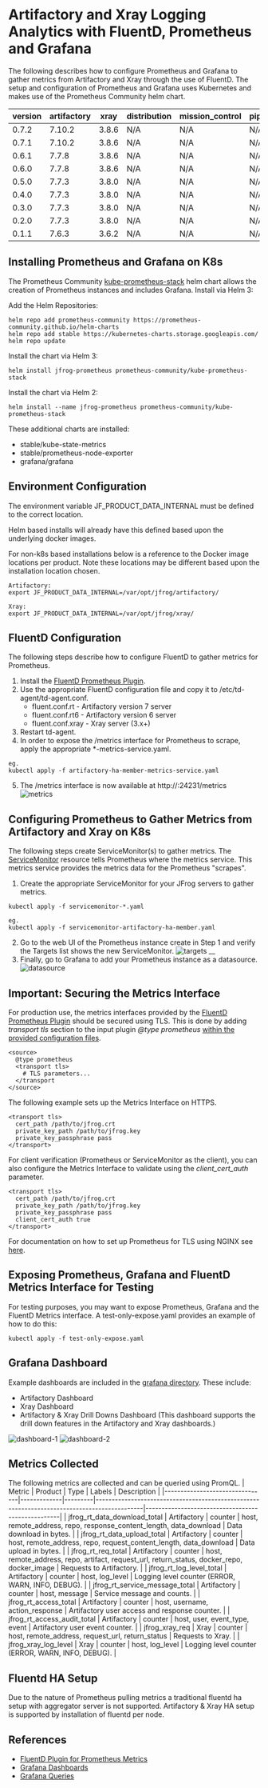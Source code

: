 # Artifactory and Xray Logging Analytics with FluentD, Prometheus and Grafana
The following describes how to configure Prometheus and Grafana to gather metrics from Artifactory and Xray through the use of FluentD. The setup and configuration of Prometheus and Grafana uses Kubernetes and makes use of the Prometheus Community helm chart.

| version | artifactory | xray  | distribution | mission_control | pipelines |
|---------|-------------|-------|--------------|-----------------|-----------|
| 0.7.2   | 7.10.2      | 3.8.6 | N/A          | N/A             | N/A       |
| 0.7.1   | 7.10.2      | 3.8.6 | N/A          | N/A             | N/A       |
| 0.6.1   | 7.7.8       | 3.8.6 | N/A          | N/A             | N/A       |
| 0.6.0   | 7.7.8       | 3.8.6 | N/A          | N/A             | N/A       |
| 0.5.0   | 7.7.3       | 3.8.0 | N/A          | N/A             | N/A       |
| 0.4.0   | 7.7.3       | 3.8.0 | N/A          | N/A             | N/A       |
| 0.3.0   | 7.7.3       | 3.8.0 | N/A          | N/A             | N/A       |
| 0.2.0   | 7.7.3       | 3.8.0 | N/A          | N/A             | N/A       |
| 0.1.1   | 7.6.3       | 3.6.2 | N/A          | N/A             | N/A       |

## Installing Prometheus and Grafana on K8s
The Prometheus Community [kube-prometheus-stack](https://github.com/prometheus-community/helm-charts/tree/main/charts/kube-prometheus-stack) helm chart allows the creation of Prometheus instances and includes Grafana. Install via Helm 3:

Add the Helm Repositories:
```
helm repo add prometheus-community https://prometheus-community.github.io/helm-charts
helm repo add stable https://kubernetes-charts.storage.googleapis.com/
helm repo update
```

Install the chart via Helm 3:
```
helm install jfrog-prometheus prometheus-community/kube-prometheus-stack
```

Install the chart via Helm 2:
```
helm install --name jfrog-prometheus prometheus-community/kube-prometheus-stack
```

These additional charts are installed:
- stable/kube-state-metrics
- stable/prometheus-node-exporter
- grafana/grafana

## Environment Configuration

The environment variable JF_PRODUCT_DATA_INTERNAL must be defined to the correct location.

Helm based installs will already have this defined based upon the underlying docker images.

For non-k8s based installations below is a reference to the Docker image locations per product. Note these locations may be different based upon the installation location chosen.

````text
Artifactory: 
export JF_PRODUCT_DATA_INTERNAL=/var/opt/jfrog/artifactory/
````

````text
Xray:
export JF_PRODUCT_DATA_INTERNAL=/var/opt/jfrog/xray/
````

## FluentD Configuration
The following steps describe how to configure FluentD to gather metrics for Prometheus.
1. Install the [FluentD Prometheus Plugin](https://github.com/fluent/fluent-plugin-prometheus).
2. Use the appropriate FluentD configuration file and copy it to /etc/td-agent/td-agent.conf.
    * fluent.conf.rt - Artifactory version 7 server
    * fluent.conf.rt6 - Artifactory version 6 server
    * fluent.conf.xray - Xray server (3.x+)
3. Restart td-agent.
4. In order to expose the /metrics interface for Prometheus to scrape, apply the appropriate *-metrics-service.yaml.

```
eg.
kubectl apply -f artifactory-ha-member-metrics-service.yaml
```
5. The /metrics interface is now available at http://<service>:24231/metrics
![metrics](images/metrics.png)

## Configuring Prometheus to Gather Metrics from Artifactory and Xray on K8s
The following steps create ServiceMonitor(s) to gather metrics. The [ServiceMonitor](https://coreos.com/operators/prometheus/docs/latest/user-guides/running-exporters.html) resource tells Prometheus where the metrics service. This metrics service provides the metrics data for the Prometheus "scrapes".

1. Create the appropriate ServiceMonitor for your JFrog servers to gather metrics.
```
kubectl apply -f servicemonitor-*.yaml

eg.
kubectl apply -f servicemonitor-artifactory-ha-member.yaml
```
2. Go to the web UI of the Prometheus instance create in Step 1 and verify the Targets list shows the new ServiceMonitor.
![targets](images/targets.png)
__
3. Finally, go to Grafana to add your Prometheus instance as a datasource.
![datasource](images/datasource.png)

## Important: Securing the Metrics Interface
For production use, the metrics interfaces provided by the [FluentD Prometheus Plugin](https://github.com/fluent/fluent-plugin-prometheus) should be secured using TLS. This is done by adding _transport tls_ section to the input plugin _@type prometheus_ [within the provided configuration files](https://github.com/jfrog/log-analytics/blob/master/prometheus-fluentd-grafana/fluent.conf.rt.prometheus#L4).

```
<source>
  @type prometheus
  <transport tls>
    # TLS parameters...
  </transport
</source>
```

The following example sets up the Metrics Interface on HTTPS.

```
<transport tls>
  cert_path /path/to/jfrog.crt
  private_key_path /path/to/jfrog.key
  private_key_passphrase pass
</transport>
```

For client verification (Prometheus or ServiceMonitor as the client), you can also configure the Metrics Interface to validate using the _client_cert_auth_ parameter.

```
<transport tls>
  cert_path /path/to/jfrog.crt
  private_key_path /path/to/jfrog.key
  private_key_passphrase pass
  client_cert_auth true
</transport>
```
For documentation on how to set up Prometheus for TLS using NGINX see [here](https://prometheus.io/docs/guides/tls-encryption/).

## Exposing Prometheus, Grafana and FluentD Metrics Interface for Testing
For testing purposes, you may want to expose Prometheus, Grafana and the FluentD Metrics interface. A test-only-expose.yaml provides an example of how to do this:
```
kubectl apply -f test-only-expose.yaml
```
## Grafana Dashboard
Example dashboards are included in the [grafana directory](grafana). These include:

- Artifactory Dashboard
- Xray Dashboard
- Artifactory & Xray Drill Downs Dashboard (This dashboard supports the drill down features in the Artifactory and Xray dashboards.)

![dashboard-1](images/dashboard-1.png)
![dashboard-2](images/dashboard-2.png)

## Metrics Collected
The following metrics are collected and can be queried using PromQL.
| Metric                         | Product     | Type    | Labels                                                                                      | Description                                       |
|--------------------------------|-------------|---------|---------------------------------------------------------------------------------------------|---------------------------------------------------|
| jfrog_rt_data_download_total   | Artifactory | counter | host, remote_address, repo, response_content_length, data_download                          | Data download in bytes.                           |
| jfrog_rt_data_upload_total     | Artifactory | counter | host, remote_address, repo, request_content_length, data_download                           | Data upload in bytes.                             |
| jfrog_rt_req_total             | Artifactory | counter | host, remote_address, repo, artifact, request_url, return_status, docker_repo, docker_image | Requests to Artifactory.                          |
| jfrog_rt_log_level_total       | Artifactory | counter | host, log_level                                                                             | Logging level counter (ERROR, WARN, INFO, DEBUG). |
| jfrog_rt_service_message_total | Artifactory | counter | host, message                                                                               | Service message and counts.                       |
| jfrog_rt_access_total          | Artifactory | counter | host, username, action_response                                                             | Artifactory user access and response counter.     |
| jfrog_rt_access_audit_total    | Artifactory | counter | host, user, event_type, event                                                               | Artifactory user event counter.                   |
| jfrog_xray_req                 | Xray        | counter | host, remote_address, request_url, return_status                                            | Requests to Xray.                                 |
| jfrog_xray_log_level           | Xray        | counter | host, log_level                                                                             | Logging level counter (ERROR, WARN, INFO, DEBUG). |


## Fluentd HA Setup
Due to the nature of Prometheus pulling metrics a traditional fluentd ha setup with aggregator server is not supported. Artifactory & Xray HA setup is supported by installation of fluentd per node.

## References
* [FluentD Plugin for Prometheus Metrics](https://github.com/fluent/fluent-plugin-prometheus#supported-metric-types)
* [Grafana Dashboards](https://grafana.com/docs/grafana/latest/features/dashboard/dashboards/)
* [Grafana Queries](https://prometheus.io/docs/prometheus/latest/querying/basics/)
